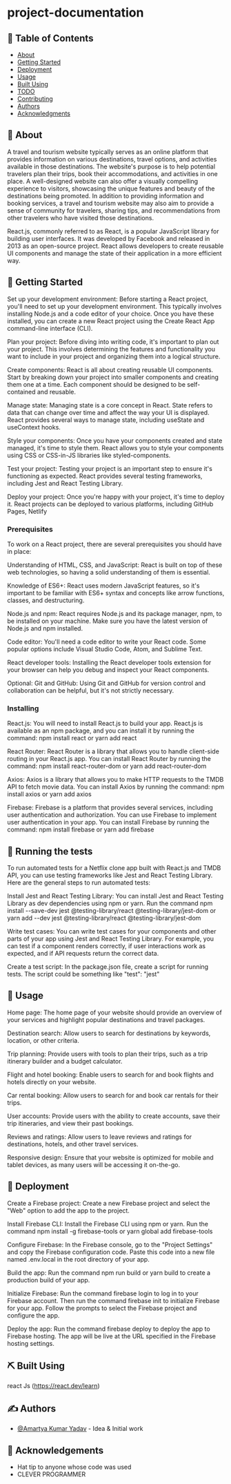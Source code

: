 # project-documentation

## 📝 Table of Contents

- [About](#about)
- [Getting Started](#getting_started)
- [Deployment](#deployment)
- [Usage](#usage)
- [Built Using](#built_using)
- [TODO](../TODO.md)
- [Contributing](../CONTRIBUTING.md)
- [Authors](#authors)
- [Acknowledgments](#acknowledgement)

## 🧐 About

A travel and tourism website typically serves as an online platform that provides information on various destinations, travel options, and activities available in those destinations. The website's purpose is to help potential travelers plan their trips, book their accommodations, and activities in one place. A well-designed website can also offer a visually compelling experience to visitors, showcasing the unique features and beauty of the destinations being promoted. In addition to providing information and booking services, a travel and tourism website may also aim to provide a sense of community for travelers, sharing tips, and recommendations from other travelers who have visited those destinations.

React.js, commonly referred to as React, is a popular JavaScript library for building user interfaces. It was developed by Facebook and released in 2013 as an open-source project. React allows developers to create reusable UI components and manage the state of their application in a more efficient way.

## 🏁 Getting Started

Set up your development environment: Before starting a React project, you'll need to set up your development environment. This typically involves installing Node.js and a code editor of your choice. Once you have these installed, you can create a new React project using the Create React App command-line interface (CLI).

Plan your project: Before diving into writing code, it's important to plan out your project. This involves determining the features and functionality you want to include in your project and organizing them into a logical structure.

Create components: React is all about creating reusable UI components. Start by breaking down your project into smaller components and creating them one at a time. Each component should be designed to be self-contained and reusable.

Manage state: Managing state is a core concept in React. State refers to data that can change over time and affect the way your UI is displayed. React provides several ways to manage state, including useState and useContext hooks.

Style your components: Once you have your components created and state managed, it's time to style them. React allows you to style your components using CSS or CSS-in-JS libraries like styled-components.

Test your project: Testing your project is an important step to ensure it's functioning as expected. React provides several testing frameworks, including Jest and React Testing Library.

Deploy your project: Once you're happy with your project, it's time to deploy it. React projects can be deployed to various platforms, including GitHub Pages, Netlify

### Prerequisites

To work on a React project, there are several prerequisites you should have in place:

Understanding of HTML, CSS, and JavaScript: React is built on top of these web technologies, so having a solid understanding of them is essential.

Knowledge of ES6+: React uses modern JavaScript features, so it's important to be familiar with ES6+ syntax and concepts like arrow functions, classes, and destructuring.

Node.js and npm: React requires Node.js and its package manager, npm, to be installed on your machine. Make sure you have the latest version of Node.js and npm installed.

Code editor: You'll need a code editor to write your React code. Some popular options include Visual Studio Code, Atom, and Sublime Text.

React developer tools: Installing the React developer tools extension for your browser can help you debug and inspect your React components.

Optional: Git and GitHub: Using Git and GitHub for version control and collaboration can be helpful, but it's not strictly necessary.

### Installing

React.js: You will need to install React.js to build your app. React.js is available as an npm package, and you can install it by running the command: npm install react or yarn add react

React Router: React Router is a library that allows you to handle client-side routing in your React.js app. You can install React Router by running the command: npm install react-router-dom or yarn add react-router-dom

Axios: Axios is a library that allows you to make HTTP requests to the TMDB API to fetch movie data. You can install Axios by running the command: npm install axios or yarn add axios

Firebase: Firebase is a platform that provides several services, including user authentication and authorization. You can use Firebase to implement user authentication in your app. You can install Firebase by running the command: npm install firebase or yarn add firebase

## 🔧 Running the tests

To run automated tests for a Netflix clone app built with React.js and TMDB API, you can use testing frameworks like Jest and React Testing Library. Here are the general steps to run automated tests:

Install Jest and React Testing Library: You can install Jest and React Testing Library as dev dependencies using npm or yarn. Run the command npm install --save-dev jest @testing-library/react @testing-library/jest-dom or yarn add --dev jest @testing-library/react @testing-library/jest-dom

Write test cases: You can write test cases for your components and other parts of your app using Jest and React Testing Library. For example, you can test if a component renders correctly, if user interactions work as expected, and if API requests return the correct data.

Create a test script: In the package.json file, create a script for running tests. The script could be something like "test": "jest"

## 🎈 Usage

Home page: The home page of your website should provide an overview of your services and highlight popular destinations and travel packages.

Destination search: Allow users to search for destinations by keywords, location, or other criteria.

Trip planning: Provide users with tools to plan their trips, such as a trip itinerary builder and a budget calculator.

Flight and hotel booking: Enable users to search for and book flights and hotels directly on your website.

Car rental booking: Allow users to search for and book car rentals for their trips.

User accounts: Provide users with the ability to create accounts, save their trip itineraries, and view their past bookings.

Reviews and ratings: Allow users to leave reviews and ratings for destinations, hotels, and other travel services.

Responsive design: Ensure that your website is optimized for mobile and tablet devices, as many users will be accessing it on-the-go.

## 🚀 Deployment

Create a Firebase project: Create a new Firebase project and select the "Web" option to add the app to the project.

Install Firebase CLI: Install the Firebase CLI using npm or yarn. Run the command npm install -g firebase-tools or yarn global add firebase-tools

Configure Firebase: In the Firebase console, go to the "Project Settings" and copy the Firebase configuration code. Paste this code into a new file named .env.local in the root directory of your app.

Build the app: Run the command npm run build or yarn build to create a production build of your app.

Initialize Firebase: Run the command firebase login to log in to your Firebase account. Then run the command firebase init to initialize Firebase for your app. Follow the prompts to select the Firebase project and configure the app.

Deploy the app: Run the command firebase deploy to deploy the app to Firebase hosting. The app will be live at the URL specified in the Firebase hosting settings.

## ⛏️ Built Using

react Js (https://react.dev/learn)

## ✍️ Authors <a name = "authors"></a>

- [@Amartya Kumar Yadav](https://github.com/Raj602-stack) - Idea & Initial work

## 🎉 Acknowledgements

- Hat tip to anyone whose code was used
- CLEVER PROGRAMMER
